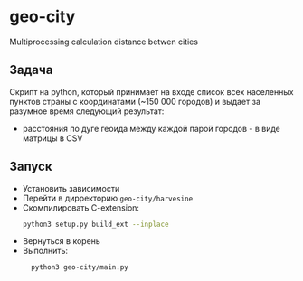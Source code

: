 # geo-city
Multiprocessing calculation distance betwen cities


## Задача

Скрипт на python, который принимает на входе список всех населенных пунктов страны с координатами 
(~150 000 городов) и выдает за разумное время следующий результат:
 - расстояния по дуге геоида между каждой парой городов - в виде матрицы в CSV


## Запуск

- Установить зависимости
- Перейти в дирректорию `geo-city/harvesine`
- Скомпилировать C-extension:
    ```bash
    python3 setup.py build_ext --inplace
    ```
- Вернуться в корень
- Выполнить: 
  ```bash
    python3 geo-city/main.py
  ```